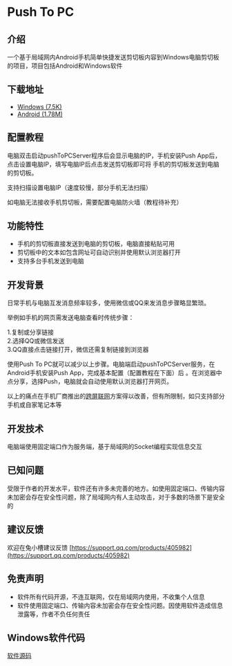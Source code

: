 # Push To PC
## 介绍
一个基于局域网内Android手机简单快捷发送剪切板内容到Windows电脑剪切板的项目，项目包括Android和Windows软件

## 下载地址
- [Windows (7.5K)](https://gitee.com/ishare20/msglistener/attach_files/1052158/download/pushToPCServer.exe)
- [Android (1.78M)](https://gitee.com/ishare20/msglistener/attach_files/1052159/download/push-v1.0-app-release.apk) 

## 配置教程
电脑双击启动pushToPCServer程序后会显示电脑的IP，手机安装Push App后，点击设置电脑IP，填写电脑IP后点击发送剪切板即可将
手机的剪切板发送到电脑的剪切板。

支持扫描设置电脑IP（速度较慢，部分手机无法扫描）

如电脑无法接收手机剪切板，需要配置电脑防火墙（教程待补充）

## 功能特性
- 手机的剪切板直接发送到电脑的剪切板，电脑直接粘贴可用
- 剪切板中的文本如包含网址可自动识别并使用默认浏览器打开
- 支持多台手机发送到电脑


## 开发背景
日常手机与电脑互发消息频率较多，使用微信或QQ来发消息步骤略显繁琐。

举例如手机的网页需发送电脑查看时传统步骤：

1.复制或分享链接    
2.选择QQ或微信发送  
3.QQ直接点击链接打开，微信还需复制链接到浏览器

使用Push To PC就可以减少以上步骤。电脑端启动pushToPCServer服务，在Android手机安装Push App，完成基本配置（配置教程在下面）后
。在浏览器中点分享，选择Push，电脑就会自动使用默认浏览器打开网页。

以上的痛点在手机厂商推出的[跨屏联网](https://www.36kr.com/p/1384344509332613)方案得以改善，但有所限制，如只支持部分手机或自家笔记本等

## 开发技术
电脑端使用固定端口作为服务端，基于局域网的Socket编程实现信息交互


## 已知问题
受限于作者的开发水平，软件还有许多未完善的地方。如使用固定端口、传输内容未加密会存在安全性问题，除了局域网内有人主动攻击，对于多数的场景下是安全的

## 建议反馈
欢迎在兔小槽建议反馈
[https://support.qq.com/products/405982](https://support.qq.com/products/405982)

## 免责声明
- 软件所有代码开源，不连互联网，仅在局域网内使用，不收集个人信息
- 软件使用固定端口、传输内容未加密会存在安全性问题。因使用软件造成信息泄露等，作者不负任何责任

## Windows软件代码
[软件源码](https://gitee.com/ishare20/msglistener/blob/master/pushToPCServer.cs)